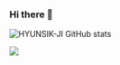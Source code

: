 ### Hi there 👋

<!--
**HYUNSIK-JI/HYUNSIK-JI** is a ✨ _special_ ✨ repository because its `README.md` (this file) appears on your GitHub profile.
Here are some ideas to get you started:

- 🔭 I’m currently working on ...
- 🌱 I’m currently learning ...
- 👯 I’m looking to collaborate on ...
- 🤔 I’m looking for help with ...
- 💬 Ask me about ...
- 📫 How to reach me: ...
- 😄 Pronouns: ...
- ⚡ Fun fact: ...
-->
![HYUNSIK-JI GitHub stats](https://github-readme-stats.vercel.app/api?username=HYUNSIK-JI&show_icons=true&theme=tokyonight) 
<div>
  <img src="http://mazandi.herokuapp.com/api?handle=wlgustlra&theme=dark"/>
</div>
